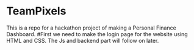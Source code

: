 # TeamPixels
This  is a repo for a hackathon project of making a Personal Finance Dashboard.
#First we need to make the login page for the website using HTML and CSS. The Js and backend part will follow on later.
